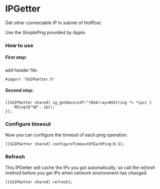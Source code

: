# IPGetter
Get other connectable IP in subnet of HotPost.

Use the *SimplePing* provided by *Apple*.

### How to use

##### First step:

add header file.

```objc
#import "SGIPGetter.h"
```

##### Second step:

```objc
[[SGIPGetter shared] sg_getDeviceIP:^(NSArray<NSString *> *ips) {
    NSLog(@"%@", ips);
}];
```

### Configure timeout

Now you can configure the timeout of each ping operation.

```objc
[[SGIPGetter shared] configureTimeoutOfEachPing:0.5];
```

### Refresh

This IPGetter will cache the IPs you got automatically, so call the *refresh* method before you get IPs when network environment has changed.

```objc
[[SGIPGetter shared] refresh];
```
